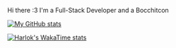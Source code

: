Hi there :3 I'm a Full-Stack Developer and a Bocchitcon

[![My GitHub stats](https://github-readme-stats.vercel.app/api?username=lenhattri)](https://github.com/anuraghazra/github-readme-stats)

[![Harlok's WakaTime stats](https://github-readme-stats.vercel.app/api/wakatime?username=lenhattri)](https://github.com/anuraghazra/github-readme-stats)
